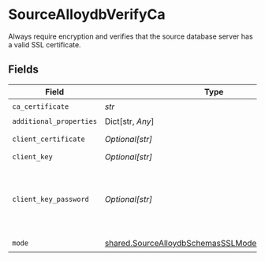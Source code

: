 # SourceAlloydbVerifyCa

Always require encryption and verifies that the source database server has a valid SSL certificate.


## Fields

| Field                                                                                                              | Type                                                                                                               | Required                                                                                                           | Description                                                                                                        |
| ------------------------------------------------------------------------------------------------------------------ | ------------------------------------------------------------------------------------------------------------------ | ------------------------------------------------------------------------------------------------------------------ | ------------------------------------------------------------------------------------------------------------------ |
| `ca_certificate`                                                                                                   | *str*                                                                                                              | :heavy_check_mark:                                                                                                 | CA certificate                                                                                                     |
| `additional_properties`                                                                                            | Dict[str, *Any*]                                                                                                   | :heavy_minus_sign:                                                                                                 | N/A                                                                                                                |
| `client_certificate`                                                                                               | *Optional[str]*                                                                                                    | :heavy_minus_sign:                                                                                                 | Client certificate                                                                                                 |
| `client_key`                                                                                                       | *Optional[str]*                                                                                                    | :heavy_minus_sign:                                                                                                 | Client key                                                                                                         |
| `client_key_password`                                                                                              | *Optional[str]*                                                                                                    | :heavy_minus_sign:                                                                                                 | Password for keystorage. If you do not add it - the password will be generated automatically.                      |
| `mode`                                                                                                             | [shared.SourceAlloydbSchemasSSLModeSSLModes5Mode](../../models/shared/sourcealloydbschemassslmodesslmodes5mode.md) | :heavy_check_mark:                                                                                                 | N/A                                                                                                                |